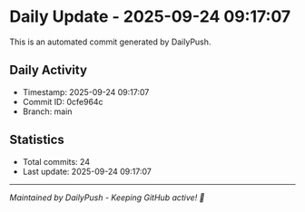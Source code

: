 # Daily Update - 2025-09-24 09:17:07

This is an automated commit generated by DailyPush.

## Daily Activity
- Timestamp: 2025-09-24 09:17:07
- Commit ID: 0cfe964c
- Branch: main

## Statistics
- Total commits: 24
- Last update: 2025-09-24 09:17:07

---
*Maintained by DailyPush - Keeping GitHub active! 🚀*
